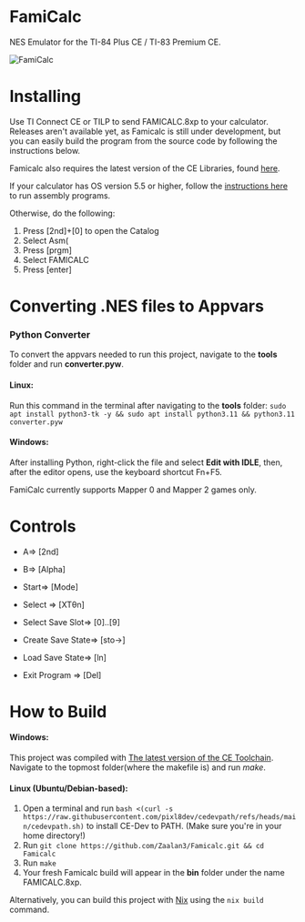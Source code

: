 # FamiCalc

NES Emulator for the TI-84 Plus CE / TI-83 Premium CE. 

![FamiCalc](https://raw.githubusercontent.com/Zaalan3/Famicalc/main/capture.png)

# Installing

Use TI Connect CE or TILP to send FAMICALC.8xp to your calculator. Releases aren't available yet, as Famicalc is still under development, but you can easily build the program from the source code by following the instructions below.

Famicalc also requires the latest version of the CE Libraries, found [here](https://github.com/CE-Programming/libraries/releases).

If your calculator has OS version 5.5 or higher, follow the [instructions here](https://yvantt.github.io/arTIfiCE/) to run assembly programs.

Otherwise, do the following: 
1. Press [2nd]+[0] to open the Catalog
2. Select Asm(
3. Press [prgm] 
4. Select FAMICALC
5. Press [enter] 

# Converting .NES files to Appvars 

### Python Converter 

To convert the appvars needed to run this project, navigate to the **tools** folder and run **converter.pyw**. 
#### Linux:
Run this command in the terminal after navigating to the **tools** folder: ```sudo apt install python3-tk -y && sudo apt install python3.11 && python3.11 converter.pyw```

#### Windows:
After installing Python, right-click the file and select **Edit with IDLE**, then, after the editor opens, use the keyboard shortcut Fn+F5.


FamiCalc currently supports Mapper 0 and Mapper 2 games only.

# Controls

- A=> [2nd]
- B=> [Alpha]
- Start=> [Mode] 
- Select => [XTθn]

- Select Save Slot=> [0]..[9] 
- Create Save State=> [sto→]
- Load Save State=> [ln]
- Exit Program => [Del]

# How to Build

#### Windows:
This project was compiled with [The latest version of the CE Toolchain](https://github.com/CE-Programming/toolchain/releases). Navigate to the topmost folder(where the makefile is) and run *make*.

#### Linux (Ubuntu/Debian-based):
1. Open a terminal and run ```bash <(curl -s https://raw.githubusercontent.com/pixl8dev/cedevpath/refs/heads/main/cedevpath.sh)``` to install CE-Dev to PATH. (Make sure you're in your home directory!)
2. Run ```git clone https://github.com/Zaalan3/Famicalc.git && cd Famicalc```
4. Run ```make```
5. Your fresh Famicalc build will appear in the **bin** folder under the name FAMICALC.8xp.


Alternatively, you can build this project with [Nix](https://nixos.org/) using the `nix build` command.
